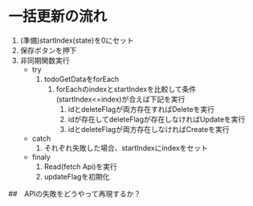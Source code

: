 # 一括更新の流れ
1. (準備)startIndex(state)を0にセット
2. 保存ボタンを押下
3. 非同期関数実行
   - try
      1. todoGetDataをforEach
         1. forEachのindexとstartIndexを比較して条件(startIndex<=index)が合えば下記を実行
            1. idとdeleteFlagが両方存在すればDeleteを実行
            2. idが存在してdeleteFlagが存在しなければUpdateを実行
            3. idとdeleteFlagが両方存在しなければCreateを実行
   - catch
      1. それぞれ失敗した場合、startIndexにindexをセット
   - finaly
      1. Read(fetch Api)を実行
      2. updateFlagを初期化


##　APIの失敗をどうやって再現するか？
